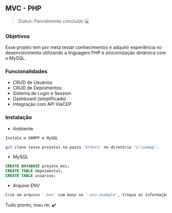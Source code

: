 ## MVC - PHP
> Status: Parcialmente concluído 💻

### Objetivos
Esse projeto tem por meta testar conhecimentos e adquirir experiência no desenvolvimento utilizando a linguagem PHP e sincronização dinâmica com o MySQL.

### Funcionalidades
+ CRUD de Usuários
+ CRUD de Depoimentos
+ Sistema de Login e Session
+ Dashboard (simplificado)
+ Integração com API ViaCEP

### Instalação
+ Ambiente
```bash
Instale o XAMPP e MySQL

git clone (esse projeto) na pasta 'htdocs' no diretório 'C:\xampp'.
```

+ MySQL

```sql
CREATE DATABASE projeto_mvc;
CREATE TABLE depoimentos;
CREATE TABLE usuarios;
```

+ Arquivo ENV 
```bash
Crie um arquivo '.env' com base no '.env.example', troque as informações da chave.
```

Tudo pronto, meu rei. ✔️